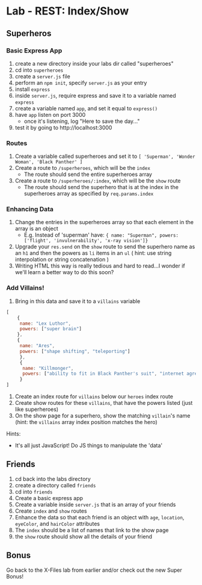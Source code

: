 # Lab - REST: Index/Show

## Superheros

### Basic Express App
1. create a new directory inside your labs dir called "superheroes"
1. cd into `superheroes`
1. create a `server.js` file
1. perform an `npm init`, specify `server.js` as your entry
1. install `express`
1. inside `server.js`, require express and save it to a variable named `express`
1. create a variable named `app`, and set it equal to `express()`
1. have `app` listen on port 3000
    - once it's listening, log "Here to save the day..."
1. test it by going to http://localhost:3000

### Routes

1. Create a variable called superheroes and set it to `[ 'Superman', 'Wonder Woman', 'Black Panther' ]`
1. Create a route to `/superheroes`, which will be the `index`
    - The route should send the entire superheroes array
1. Create a route to `/superheroes/:index`, which will be the `show` route
    - The route should send the superhero that is at the index in the superheroes array as specified by `req.params.index`

### Enhancing Data

1. Change the entries in the superheroes array so that each element in the array is an object
    - E.g. Instead of 'superman' have: `{ name: "Superman", powers: ['flight', 'invulnerability', 'x-ray vision']}`
1. Upgrade your `res.send` on the `show` route to send the superhero name as an `h1` and then the powers as `li` items in an `ul` ( hint: use string interpolation or string concatenation )
1. Writing HTML this way is really tedious and hard to read...I wonder if we'll learn a better way to do this soon?

### Add Villains!

1. Bring in this data and save it to a `villains` variable

```js
[
    {
     name: "Lex Luthor",
     powers: ["super brain"]
    },
    {
     name: "Ares",
     powers: ["shape shifting", "teleporting"]
     },
     {
      name: "Killmonger",
      powers: ["ability to fit in Black Panther's suit", "internet agreement that he looks badass"]
     }
]
```

1. Create an index route for `villains` below our `heroes` index route
1. Create show routes for these `villains`, that have the powers listed (just like superheroes)
1. On the show page for a superhero, show the matching `villain`'s name (hint: the `villains` array index position matches the hero)

Hints:
- It's all just JavaScript! Do JS things to manipulate the 'data'

## Friends

1. cd back into the labs directory
1. create a directory called `friends`
1. cd into `friends`
1. Create a basic express app
1. Create a variable inside `server.js` that is an array of your friends
1. Create `index` and `show` routes
1. Enhance the data so that each friend is an object with `age`, `location`, `eyeColor`, and `hairColor` attributes
1. The `index` should be a list of names that link to the show page
1. the `show` route should show all the details of your friend

## Bonus

Go back to the X-Files lab from earlier and/or check out the new Super Bonus!
